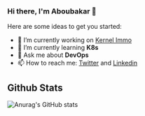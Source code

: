 ### Hi there, I'm Aboubakar 👋


Here are some ideas to get you started:

- 🔭 I’m currently working on [Kernel Immo](https://kimmo.cm/)
- 🌱 I’m currently learning **K8s**
- 💬 Ask me about **DevOps**
- 📫 How to reach me: [Twitter](https://twitter.com/sidikfaha) and [Linkedin](https://linkedin.com/in/fahasidik)

## Github Stats
![Anurag's GitHub stats](https://github-readme-stats.vercel.app/api?username=sidikfaha&show_icons=true)
